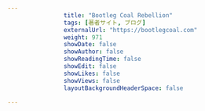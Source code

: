 ---
                title: "Bootleg Coal Rebellion"
                tags: [著者サイト, ブログ]
                externalUrl: "https://bootlegcoal.com"
                weight: 971
                showDate: false
                showAuthor: false
                showReadingTime: false
                showEdit: false
                showLikes: false
                showViews: false
                layoutBackgroundHeaderSpace: false
                ---

